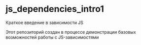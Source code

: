# js_dependencies_intro1
Краткое введение в зависимости JS

Этот репозиторий создан в процессе демонстрации базовых возможностей работы с JS-зависимостями
